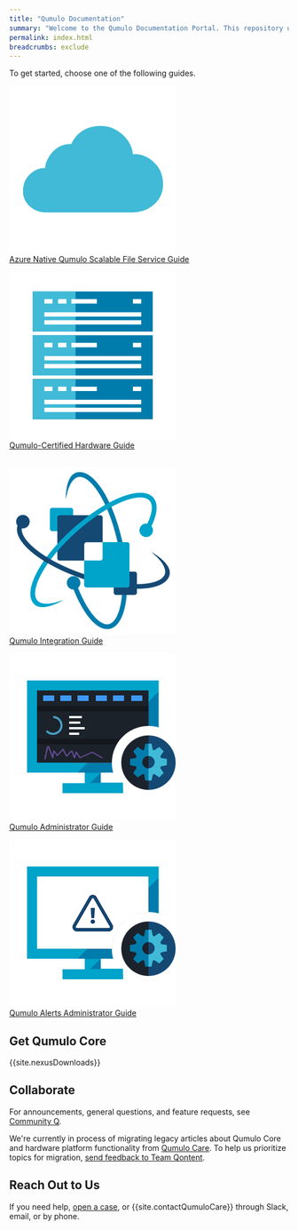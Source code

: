 ```yaml
---
title: "Qumulo Documentation"
summary: "Welcome to the Qumulo Documentation Portal. This repository uses <a href='https://www.writethedocs.org/guide/docs-as-code/'>docs-as-code principles</a> to provide guidance about working with Qumulo."
permalink: index.html
breadcrumbs: exclude
---
```


<style>#toc{display:none;}</style>

To get started, choose one of the following guides.

<div class="landing-page-buttons">
  <span class="guide-button"><a class="multilink" href="azure-guide/"><img src="images/azure-guide.png" alt="Azure Native Qumulo Scalable File Service Guide" class="landing-page-icon"><br>Azure Native Qumulo Scalable File Service Guide</a></span>

  <span class="guide-button"><a class="multilink" href="hardware-guide/"><img src="images/hardware-guide.png" alt="Qumulo-Certified Hardware Guide" class="landing-page-icon"><br>Qumulo-Certified Hardware Guide<br><br></a></span>

  <span class="guide-button"><a class="multilink" href="integration-guide/"><img src="images/qumulo-integration-guide.png" alt="Qumulo Integration Guide" class="landing-page-icon"><br>Qumulo Integration&nbsp;Guide</a></span>

  <span class="guide-button"><a class="multilink" href="administrator-guide/"><img src="images/administrator-guide.png" alt="Qumulo Administrator Guide" class="landing-page-icon"><br>Qumulo Administrator&nbsp;Guide</a></span>

  <span class="guide-button"><a class="multilink" href="qumulo-alerts-guide/"><img src="images/qumulo-alerts-guide.png" alt="Qumulo Alerts Administrator Guide" class="landing-page-icon"><br>Qumulo Alerts Administrator&nbsp;Guide</a></span>
</div>

## Get Qumulo Core
{{site.nexusDownloads}}

## Collaborate
For announcements, general questions, and feature requests, see [Community Q](https://care.qumulo.com/hc/en-us/community/topics).

We're currently in process of migrating legacy articles about Qumulo Core and hardware platform functionality from [Qumulo Care](https://care.qumulo.com/hc/en-us). To help us prioritize topics for migration, <a href="#" onclick="javascript:window.location='mailto:&#113;&#111;&#110;&#116;&#101;&#110;&#116;&#045;&#102;&#101;&#101;&#100;&#098;&#097;&#099;&#107;&#064;&#113;&#117;&#109;&#117;&#108;&#111;&#046;&#099;&#111;&#109;?subject=Feedback%20about%20docs.qumulo.com&body=Page%20URL: ' + window.location;">send feedback to Team Qontent</a>.


## Reach Out to Us
If you need help, [open a case](https://care.qumulo.com/hc/en-us/requests/new), or {{site.contactQumuloCare}} through Slack, email, or by phone.
